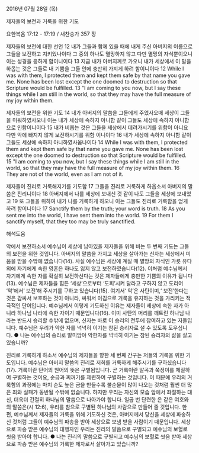 2016년 07월 28일 (목)

제자들의 보전과 거룩을 위한 기도



요한복음 17:12 - 17:19 / 새찬송가 357 장


제자들의 보전에 대한 선언 
12 내가 그들과 함께 있을 때에 내게 주신 아버지의 이름으로 그들을 보전하고 지키었나이다 그 중의 하나도 멸망하지 않고 다만 멸망의 자식뿐이오니 이는 성경을 응하게 함이니이다 
13 지금 내가 아버지께로 가오니 내가 세상에서 이 말을 하옵는 것은 그들로 내 기쁨을 그들 안에 충만히 가지게 하려 함이니이다 
12 While I was with them, I protected them and kept them safe by that name you gave me. None has been lost except the one doomed to destruction so that Scripture would be fulfilled. 13 "I am coming to you now, but I say these things while I am still in the world, so that they may have the full measure of my joy within them. 

제자들의 보전을 위한 기도
14 내가 아버지의 말씀을 그들에게 주었사오매 세상이 그들을 미워하였사오니 이는 내가 세상에 속하지 아니함 같이 그들도 세상에 속하지 아니함으로 인함이니이다 15 내가 비옵는 것은 그들을 세상에서 데려가시기를 위함이 아니요 다만 악에 빠지지 않게 보전하시기를 위함
이니이다 16 내가 세상에 속하지 아니함 같이 그들도 세상에 속하지 아니하였사옵나이다
14 While I was with them, I protected them and kept them safe by that name you gave me. None has been lost except the one doomed to destruction so that Scripture would be fulfilled. 15 "I am coming to you now, but I say these things while I am still in the world, so that they may have the full measure of my joy within them. 16 They are not of the world, even as I am not of it. 

제자들이 진리로 거룩해지기를 기도함
17 그들을 진리로 거룩하게 하옵소서 아버지의 말씀은 진리니이다 18 아버지께서 나를 세상에 보내신 것 같이 나도 그들을 세상에 보내었고 19 또 그들을 위하여 내가 나를 거룩하게 하오니 이는 그들도 진리로 거룩함을 얻게 하려 함이니이다
17 Sanctify them by the truth; your word is truth. 18 As you sent me into the world, I have sent them into the world. 19 For them I sanctify myself, that they too may be truly sanctified.

해석도움





악에서 보전하소서 
예수님이 세상에 남아있을 제자들을 위해 비는 두 번째 기도는 그들의 보전을 위한 것입니다. 아버지의 말씀을 가지고 세상을 살아가는 신자는 세상에서 미움을 받을 수밖에 없습니다(14). 사실 예수님은 세상에 계실 때 멸망의 자식인 가룟 유다 외에 자기에게 속한 영혼은 하나도 잃지 않고 보전하였습니다(12). 이처럼 예수님께서 자기에게 속한 자를 확실히 보전하신다는 것은 제자들에게 충만한 기쁨의 이유가 됩니다(13). 예수님은 제자들을 힘든 ‘세상’으로부터 ‘도피’시켜 달라고 구하지 않고 도리어 ‘악’에서‘ 보전’해 주시기를 구하고 있습니다(15). 여기서‘ 악’은 사탄이며,‘ 보전’한다는 것은 감싸서 보호하는 것이 아니라, 싸워서 이김으로 거룩을 유지하는 것을 가리키는 적극적인 단어입니다. 예수님께서 이렇게 기도하신 이유는 제자들이 세상에 속한 자가 아니라 하나님 나라에 속한 자이기 때문입니다(16). 이미 사탄의 머리를 깨트린 하나님 나라는 반드시 승리할 수밖에 없으며, 신자는 바로 이 승리의 전투에 참여하고 있는 자들입니다. 예수님은 우리가 악한 자를 넉넉히 이기는 참된 승리자로 설 수 있도록 도우십니다.
● 나는 예수님의 승리로 말미암아 악한자를 넉넉히 이기는 참된 승리자의 삶을 살고 있습니까? 

진리로 거룩하게 하소서 
예수님의 제자들을 향한 세 번째 간구는 저들의 거룩을 위한 기도입니다. 예수님은 아버지 말씀의 진리로 저희를 거룩하게 해주시기를 구하셨습니다(17). 거룩이란 단어의 원어의 뜻은 구별됨입니다. 곧 거룩이란 알곡과 쭉정이를 체질하여 구별하는 것이요, 순금과 찌꺼기를 제련하여 구별하는 것입니다. 이 때문에 우리의 거룩함의 과정에는 마치 순도 높은 금을 만들수록 불순물이 많이 나오는 것처럼 훨씬 더 많은 죄와 실패가 동반될 수밖에 없습니다. 하지만 우리는 자신의 모습 앞에서 좌절하는 대신, 더욱더 간절히 하나님의 말씀으로 나아가야 합니다. 일곱 번 단련한 은 같은 여호와의 말씀은(시 12:6), 우리를 참으로 구별된 하나님의 사람으로 만들어 줄 것입니다. 한편, 예수님께서 제자들의 거룩을 위해 기도하신 것은, 아버지께서 당신을 세상에 파송하신 것처럼 그들이 예수님의 파송을 받아 세상으로 보냄 받을 사람이기 때문입니다. 세상으로 파송 받은 예수님의 대행자인 우리는 진리의 말씀으로 구별되고 예수님의 보혈로 씻음 받아야 합니다.
● 나는 진리의 말씀으로 구별되고 예수님의 보혈로 씻음 받아 세상으로 파송 받은 예수님의 거룩한 제자로서 살아가고 있습니까?